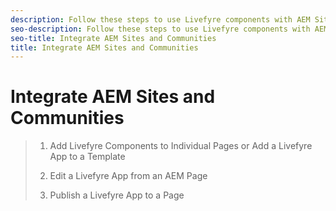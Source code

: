 ```yaml
---
description: Follow these steps to use Livefyre components with AEM Sites and Communities.
seo-description: Follow these steps to use Livefyre components with AEM Sites and Communities.
seo-title: Integrate AEM Sites and Communities
title: Integrate AEM Sites and Communities
---
```


# Integrate AEM Sites and Communities

>1. Add Livefyre Components to Individual Pages or Add a Livefyre App to a Template
>   
>1. Edit a Livefyre App from an AEM Page
>   
>1. Publish a Livefyre App to a Page
>   
>   
